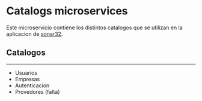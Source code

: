 # Catalogs microservices
Este microservicio contiene los distintos catalogos que se utilizan en la aplicacion de [sonar32].

## Catalogos
---
- Usuarios
- Empresas
- Autenticacion
- Provedores (falta)



[sonar32]: https://sonar32.com.mx